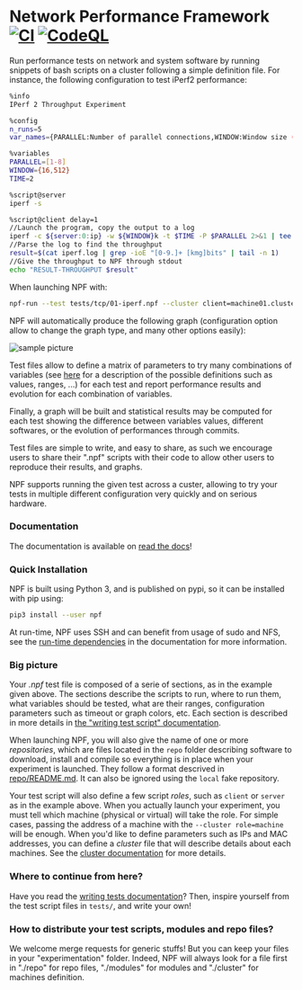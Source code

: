 Network Performance Framework [![CI](https://github.com/tbarbette/npf/actions/workflows/ci.yml/badge.svg)](https://github.com/tbarbette/npf/actions/workflows/ci.yml) [![CodeQL](https://github.com/tbarbette/npf/actions/workflows/codeql-analysis.yml/badge.svg)](https://github.com/tbarbette/npf/actions/workflows/codeql-analysis.yml)
=============================

Run performance tests on network and system software by running snippets of bash scripts on a cluster
following a simple definition file. For instance, the following configuration to test iPerf2 performance:
```bash
%info
IPerf 2 Throughput Experiment

%config
n_runs=5
var_names={PARALLEL:Number of parallel connections,WINDOW:Window size (kB),THROUGHPUT:Throughput}

%variables
PARALLEL=[1-8]
WINDOW={16,512}
TIME=2

%script@server
iperf -s

%script@client delay=1
//Launch the program, copy the output to a log
iperf -c ${server:0:ip} -w ${WINDOW}k -t $TIME -P $PARALLEL 2>&1 | tee iperf.log
//Parse the log to find the throughput
result=$(cat iperf.log | grep -ioE "[0-9.]+ [kmg]bits" | tail -n 1)
//Give the throughput to NPF through stdout
echo "RESULT-THROUGHPUT $result"
```

When launching NPF with:

```bash
npf-run --test tests/tcp/01-iperf.npf --cluster client=machine01.cluster.com server=machine02.cluster.com
```

NPF will automatically produce the following graph (configuration option allow to change the graph type, and many other options easily):

![sample picture](https://github.com/tbarbette/npf/raw/master/tests/tcp/iperf2-THROUGHPUT-wide.svg "Result for tests/tcp/01-iperf.npf")


Test files allow to define a matrix of parameters to try many combinations of
variables (see [here](https://npf.readthedocs.io/en/latest/variables.html) for a description of the possible definitions such as values, ranges, ...) for each test and report performance results and evolution for each combination of variables.

Finally, a graph will be built and statistical results may be computed for each test 
showing the difference between variables values, different softwares, or the evolution of
performances through commits.

Test files are simple to write, and easy to share, as such we encourage
users to share their ".npf" scripts with their code to allow other users to reproduce
their results, and graphs.

NPF supports running the given test across a custer, allowing to try your tests
in multiple different configuration very quickly and on serious hardware.

### Documentation ###
The documentation is available on [read the docs](https://npf.readthedocs.io/en/latest/)!

### Quick Installation
NPF is built using Python 3, and is published on pypi, so it can be installed
with pip using:

```bash
pip3 install --user npf
```

At run-time, NPF uses SSH and can benefit from usage of sudo and NFS, see the [run-time dependencies](https://npf.readthedocs.io/en/latest/usage.html#run-time-dependencies) in the documentation for more information.

### Big picture ###
Your *.npf* test file is composed of a serie of sections, as in the example given above. The sections describe the scripts to run, where to run them, what variables should be tested, what are their ranges, configuration parameters such as timeout or graph colors, etc. Each section is described in more details in [the "writing test script" documentation](https://npf.readthedocs.io/en/latest/tests.html).

When launching NPF, you will also give the name of one or more *repositories*, which are files located in the `repo` folder describing software to download, install and compile so everything is in place when your experiment is launched. They follow a format descrived in [repo/README.md](repo/README.md). It can also be ignored using the `local` fake repository.

Your test script will also define a few script *roles*, such as `client` or `server` as in the example above. When you actually launch your experiment, you must tell which machine (physical or virtual) will take the role. For simple cases, passing the address of a machine with the `--cluster role=machine` will be enough. When you'd like to define parameters such as IPs and MAC addresses, you can define a *cluster* file that will describe details about each machines. See the [cluster documentation](https://npf.readthedocs.io/en/latest/cluster.html) for more details.

### Where to continue from here?
Have you read the [writing tests documentation](https://npf.readthedocs.io/en/latest/tests.html)? Then, inspire yourself from the test script files in `tests/`, and write your own!

### How to distribute your test scripts, modules and repo files?
We welcome merge requests for generic stuffs! But you can keep your files in your "experimentation" folder. Indeed, NPF will always look for a file first in "./repo" for repo files, "./modules" for modules and "./cluster" for machines definition.
